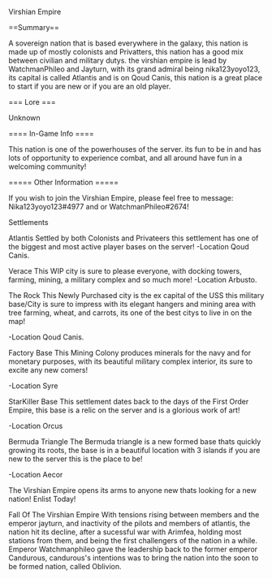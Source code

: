 Virshian Empire


==Summary==

A sovereign nation that is based everywhere in the galaxy, this nation is made up of mostly colonists and Privatters, this nation has a good mix between civilian and military dutys. the virshian empire is lead by WatchmanPhileo and Jayturn, with its grand admiral being nika123yoyo123, its capital is called Atlantis and is on Qoud Canis, this nation is a great place to start if you are new or if you are an old player.

=== Lore ===

Unknown

==== In-Game Info ====

This nation is one of the powerhouses of the server. its fun to be in and has lots of opportunity to experience combat, and all around have fun in a welcoming community!

===== Other Information =====

If you wish to join the Virshian Empire, please feel free to message: Nika123yoyo123#4977 and or WatchmanPhileo#2674!

Settlements

Atlantis Settled by both Colonists and Privateers this settlement has one of the biggest and most active player bases on the server! -Location Qoud Canis.

Verace This WIP city is sure to please everyone, with docking towers, farming, mining, a military complex and so much more! -Location Arbusto.

The Rock This Newly Purchased city is the ex capital of the USS this military base/City is sure to impress with its elegant hangers and mining area with tree farming, wheat, and carrots, its one of the best citys to live in on the map!

-Location Qoud Canis.

Factory Base This Mining Colony produces minerals for the navy and for monetary purposes, with its beautiful military complex interior, its sure to excite any new comers!

-Location Syre

StarKiller Base This settlement dates back to the days of the First Order Empire, this base is a relic on the server and is a glorious work of art!

-Location Orcus

Bermuda Triangle The Bermuda triangle is a new formed base thats quickly growing its roots, the base is in a beautiful location with 3 islands if you are new to the server this is the place to be!

-Location Aecor


The Virshian Empire opens its arms to anyone new thats looking for a new nation! Enlist Today!

Fall Of The Virshian Empire
With tensions rising between members and the emperor jayturn, and inactivity of the pilots and members of atlantis, the nation hit its decline, after a sucessful war with Arimfea, holding most stations from them, and being the first challengers of the nation in a while. Emperor Watchmanphileo gave the leadership back to the former emperor Candurous, candurous's intentions was to bring the nation into the soon to be formed nation, called Oblivion.